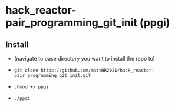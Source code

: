 # hack_reactor-pair_programming_git_init (ppgi)

## Install
+ (navigate to base directory you want to install the repo to)
+     git clone https://github.com/mattHR2021/hack_reactor-pair_programming_git_init.git
+     chmod +x ppgi
+     ./ppgi
